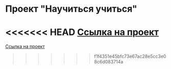 # Проект "Научиться учиться"
<<<<<<< HEAD
[Ссылка на проект](https://andrey1mishin.github.io/how-to-learn/)
=======
[Ссылка на проект](https://andrey1mishin.github.io/how-to-learn/)
>>>>>>> f1f4351e45bfc73e67ac28e5cc3e08c6d083714a
